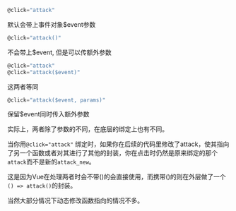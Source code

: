 ```js
@click="attack"
```

默认会带上事件对象$event参数

```js
@click="attack()"
```

不会带上$event, 但是可以传额外参数

```js
@click="attack"
@click="attack($event)"
```

这两者等同

```js
@click="attack($event, params)"
```

保留$event同时传入额外参数

实际上，两者除了参数的不同，在底层的绑定上也有不同。

当你用`@click="attack"` 绑定时，如果你在后续的代码里修改了attack，使其指向了另一个函数或者对其进行了其他的封装，你在点击时仍然是原来绑定的那个`attack`而不是新的`attack_new`。

这是因为Vue在处理两者时会不带()的会直接使用，而携带()的则在外层做了一个`() => attack()`的封装。

当然大部分情况下动态修改函数指向的情况不多。

